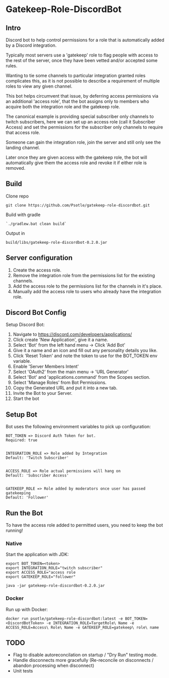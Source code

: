 # Gatekeep-Role-DiscordBot

## Intro

Discord bot to help control permissions for a role that is automatically added by a Discord integration.

Typically most servers use a 'gatekeep' role to flag people with access to the rest of the server, once they have been vetted and/or accepted some rules.

Wanting to tie some channels to particular integration granted roles complicates this, as it is not possible to describe a requirement of multiple roles to view any given channel.

This bot helps circumvent that issue, by deferring access permissions via an additional 'access role', that the bot assigns only to members who acquire both the integration role and the gatekeep role.

The canonical example is providing special subscriber only channels to twitch subscribers, here we can set up an access role (call it Subscriber Access) and set the permissions for the subscriber only channels to require that access role.

Someone can gain the integration role, join the server and still only see the landing channel.

Later once they are given access with the gatekeep role, the bot will automatically give them the access role and revoke it if either role is removed.

## Build

Clone repo

	git clone https://github.com/Psotle/gatekeep-role-discordbot.git

Build with gradle

	`./gradlew.bat clean build`

Output in
	
	build/libs/gatekeep-role-discordbot-0.2.0.jar

## Server configuration

1. Create the access role.
2. Remove the integration role from the permissions list for the existing channels.
3. Add the access role to the permissions list for the channels in it's place.
4. Manually add the access role to users who already have the integration role.

## Discord Bot Config	

Setup Discord Bot:

1. Navigate to https://discord.com/developers/applications/
2. Click create 'New Application', give it a name.
3. Select 'Bot' from the left hand menu -> Click 'Add Bot'
4. Give it a name and an icon and fill out any personality details you like.
5. Click 'Reset Token' and note the token to use for the BOT_TOKEN env variable.
6. Enable 'Server Members Intent'
7. Select 'OAuth2' from the main menu -> 'URL Generator'
8. Select 'Bot' and 'applications.command' from the Scopes section.
9. Select 'Manage Roles' from Bot Permissions.
10. Copy the Generated URL and put it into a new tab.
11. Invite the Bot to your Server.
12. Start the bot

## Setup Bot

Bot uses the following environment variables to pick up configuration:

	BOT_TOKEN => Discord Auth Token for bot.
	Required: true


	INTEGRATION_ROLE => Role added by Integration
	Default: 'Twitch Subscriber'


	ACCESS_ROLE => Role actual permissions will hang on
	Default: 'Subscriber Access'


	GATEKEEP_ROLE => Role added by moderators once user has passed gatekeeping
	Default: 'Follower'

## Run the Bot

To have the access role added to permitted users, you need to keep the bot running!

### Native

Start the application with JDK:

	export BOT_TOKEN=<token>
	export INTEGRATION_ROLE="twitch subscriber"
	export ACCESS_ROLE="access role
	export GATEKEEP_ROLE="follower"

	java -jar gatekeep-role-discordbot-0.2.0.jar

### Docker

Run up with Docker:

	docker run psotle/gatekeep-role-discordbot:latest -e BOT_TOKEN=<DiscordBotToken> -e INTEGRATION_ROLE=TargetRole\ Name -e ACCESS_ROLE=Access\ Role\ Name -e GATEKEEP_ROLE=gatekeep\ role\ name


## TODO

* Flag to disable autoreconcilation on startup / "Dry Run" testing mode.
* Handle disconnects more gracefully (Re-reconcile on disconnects / abandon processing when disconnect)
* Unit tests
